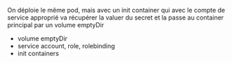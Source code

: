 

On déploie le même pod, mais avec un init container qui avec le compte de service approprié va récupérer la valuer du secret et la passe au container principal par un volume emptyDir

- volume emptyDir
- service account, role, rolebinding
- init containers